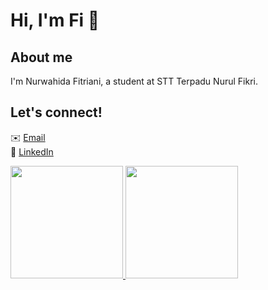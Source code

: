 # Hi, I'm Fi 👋

<!--
**nurwahidaf/nurwahidaf** is a ✨ _special_ ✨ repository because its `README.md` (this file) appears on your GitHub profile.

Here are some ideas to get you started:

- 🔭 I’m currently working on ...
- 🌱 I’m currently learning ...
- 👯 I’m looking to collaborate on ...
- 🤔 I’m looking for help with ...
- 💬 Ask me about ...
- 📫 How to reach me: ...
- 😄 Pronouns: ...
- ⚡ Fun fact: ...
-->

About me
--
I'm Nurwahida Fitriani, a student at STT Terpadu Nurul Fikri.

Let's connect!
--
✉️ [Email](fnurwahida@gmail.com)  
🔗 [LinkedIn](https://www.linkedin.com/in/nurwahida-fitriani-272ba2221/)

<p align="left">
<a href="https://github.com/nurwahidaf">
  <img height="180em" src="https://github-readme-stats-eight-theta.vercel.app/api?username=nurwahidaf&show_icons=true&theme=algolia&include_all_commits=true&count_private=true"/>
  <img height="180em" src="https://github-readme-stats-eight-theta.vercel.app/api/top-langs/?username=nurwahidaf&layout=compact&langs_count=8&theme=algolia"/>
</a>
</p>
